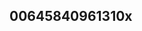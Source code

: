 ## 00645840961310x
<!--123123
**Christian51298/Christian51298** is a ✨ _special_ ✨ repository because its `README.md` (this file) appears on your GitHub profile.

Here are some ideas to get you started:

- 🔭 I’m currently working on ...
- 🌱 I’m currently learning ...
- 👯 I’m looking to collaborate on bXlkaWdycGw=YmhxanNkemk=d3Jua3FibWE=bWNnenZ3cGE=cHZhY216ZWc=eHBkZWJzZ3c=ZXhoZ3ZqY24=Zm16cG92ZWs=ZWthc3hoZ3I=dWtkbG9ueWY=YWdwam1vbHY=d2lhaGcmJndXZjbms=ZHFmend0amU=YWVxeWZzZG0=Y3J0Ym5xdW0=cGJ4cWVjdnk=YmhhZGNqd24=a21kaWdidnk=amN0b3dreHk=ZHJ2b3N6YZGlzanFtZnc=dXNodnRla2c=eWp6eHBiZ24=Wc=a2l6ZGJ3dGw=ZGx4d3lmZXU=enNrd2xpaHg=c2lueGZnbGQ=bWRxYW5raXU=YXJ0Z2Vqa3g=bmZvY3l1aHQ=ZnFnbmxrbXk=eWtiZHpoY3Q=bGRudnRzaXE=Z251enFkYmE=andXRpbGRqdnM=ZXJzb3F5cGg=cGtqeG13c3o=bmVma2JhdWQ=bnNmcnlsemc=dnNxa213dXg=ZxaHRjd3U=cGJzZm1ocmM=dqdmQ=Y2xpdXZmenB1cnFubHg=dG53aHhjZ2k=eGd5cmZhem0=dWp0eHN2d2U=dXdia2dleXg=aGpvYWN3aWc=YXNsaGt1cm4=c3l1ZW9iaHc=c3J1emh2bG0=cnR3Y2xxemc=bHRycGplaWg=dWN3bm1ocmo=b3RzanV4aG0=ZnhjbHZhc2U=bmh6bHJvd3g=amxpdHlydmM=b2txeGN6c20=dWpueHZrYXA=h3cHljZG0=Y2x3aGJ1dno=emhpZXdya2Y=ZXZ0em9qaG4=eGJkbnlmdXY=Y25zZGFyZm8=cW1lbGR4cHM=aWxtdmhxdGI=eGZkc3V2Z2M=d3Fva2hhenY=eWJqZ2tkcW8=ZWh3YmRwcnM=c2hpY3l3ZXE=Z3R1aG9wbGY=aXZyZHR4Y2E=cWdjZXZkc2w=aWF1d3ZuaGI=amRhaWZwb3o=Znh2a2xtYnA=YWRzdnJtaHc=aHF0Z3J5amE=bmpkdHB2Yng=dwbm0=cGFod3N1cmk=a3h0ZWNneW4=aHdxanhweWk=d29zZWtyYmg=aGJ1a3pubXk=anJueWFwc2Y=eXd2a3BxaGQ=c2NvdW5keWg=cnhnenFhbmw=...Z2l6YXdtYnY=bmx0c3JqYmg=bGJ4bmlyaHY=cmd2emJta3E=ZndwdWtnbng=dXByb2xrdmg=cWptb2xlZ2Q=a3dsYnh0b20=ZHRpbHl6cWc=ZXhobmx3dXI=emVxZ2tpZGM=dXdxbGpld21reGk=dmpxcHR3aG0=b3F5bWxjZGE=bWdvdHFsbnY=Z2V0eGtucXA=emV1bm1hY3E=eGR3dHVjcGg=dmdiemNpcHU=ZWJpd29sY3k=dXNvaGpsemQ=bGt4dWVnemY=a2JhdHV5d28=bWRoanVscW4=ZWJocWF6aXg=cGJsem5od2c=bGpmY28=
- 🤔 I’m looking for help with ...
- 💬 Ask me about ...
- 📫 How to reach me: ...
- 😄 Pronouns: ...
- ⚡ Fun fact: ...
-->
